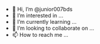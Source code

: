 - 👋 Hi, I’m @junior007bds
- 👀 I’m interested in ...
- 🌱 I’m currently learning ...
- 💞️ I’m looking to collaborate on ...
- 📫 How to reach me ...

<!---
junior007bds/junior007bds is a ✨ special ✨ repository because its `README.md` (this file) appears on your GitHub profile.
You can click the Preview link to take a look at your changes.
--->
